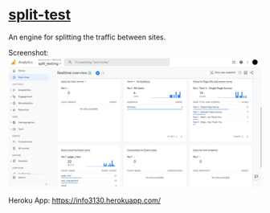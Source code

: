 # <a href="https://github.com/rhildred/split-test" target="_blank">split-test</a>

An engine for splitting the traffic between sites.

Screenshot:
<img src="Analytics _ Realtime overview.png">

Heroku App:
<a href="https://info3130.herokuapp.com/">https://info3130.herokuapp.com/</a>

